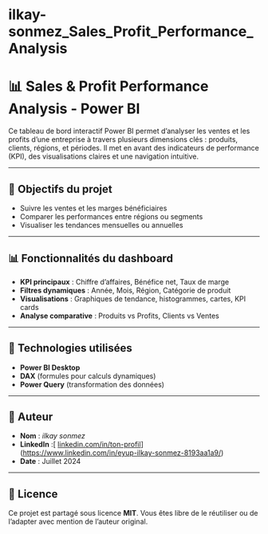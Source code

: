 # ilkay-sonmez_Sales_Profit_Performance_Analysis
# 📊 Sales & Profit Performance Analysis - Power BI

Ce tableau de bord interactif Power BI permet d’analyser les ventes et les profits d’une entreprise à travers plusieurs dimensions clés : produits, clients, régions, et périodes. Il met en avant des indicateurs de performance (KPI), des visualisations claires et une navigation intuitive.

---

## 🎯 Objectifs du projet

- Suivre les ventes et les marges bénéficiaires
- Comparer les performances entre régions ou segments
- Visualiser les tendances mensuelles ou annuelles

---



## 📊 Fonctionnalités du dashboard

- **KPI principaux** : Chiffre d’affaires, Bénéfice net, Taux de marge
- **Filtres dynamiques** : Année, Mois, Région, Catégorie de produit
- **Visualisations** : Graphiques de tendance, histogrammes, cartes, KPI cards
- **Analyse comparative** : Produits vs Profits, Clients vs Ventes

---

## 🧰 Technologies utilisées

- **Power BI Desktop**
- **DAX** (formules pour calculs dynamiques)
- **Power Query** (transformation des données)

---

## 👤 Auteur

- **Nom** : *ilkay sonmez*
- **LinkedIn** :[ [linkedin.com/in/ton-profil]((https://www.linkedin.com/in/eyup-ilkay-sonmez-8193aa1a9/))](https://www.linkedin.com/in/eyup-ilkay-sonmez-8193aa1a9/)
- **Date** : Juillet 2024

---

## 📄 Licence

Ce projet est partagé sous licence **MIT**. Vous êtes libre de le réutiliser ou de l’adapter avec mention de l’auteur original.
